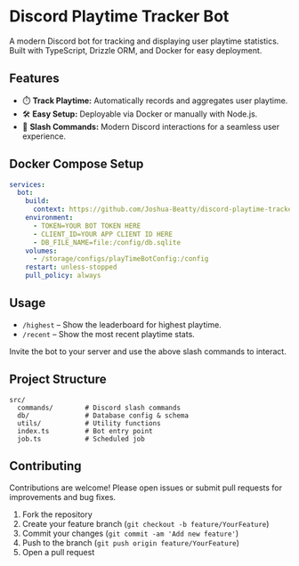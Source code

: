 # Discord Playtime Tracker Bot

A modern Discord bot for tracking and displaying user playtime statistics. Built with TypeScript, Drizzle ORM, and Docker for easy deployment.


## Features

- ⏱️ **Track Playtime:** Automatically records and aggregates user playtime.
- 🛠️ **Easy Setup:** Deployable via Docker or manually with Node.js.
- 🤖 **Slash Commands:** Modern Discord interactions for a seamless user experience.


## Docker Compose Setup
```yaml
services:
  bot:
    build:
      context: https://github.com/Joshua-Beatty/discord-playtime-tracker-bot.git
    environment:
      - TOKEN=YOUR BOT TOKEN HERE
      - CLIENT_ID=YOUR APP CLIENT ID HERE
      - DB_FILE_NAME=file:/config/db.sqlite
    volumes:
      - /storage/configs/playTimeBotConfig:/config
    restart: unless-stopped
    pull_policy: always
```

## Usage

- `/highest` – Show the leaderboard for highest playtime.
- `/recent` – Show the most recent playtime stats.

Invite the bot to your server and use the above slash commands to interact.


## Project Structure

```
src/
  commands/        # Discord slash commands
  db/              # Database config & schema
  utils/           # Utility functions
  index.ts         # Bot entry point
  job.ts           # Scheduled job
```


## Contributing

Contributions are welcome! Please open issues or submit pull requests for improvements and bug fixes.

1. Fork the repository
2. Create your feature branch (`git checkout -b feature/YourFeature`)
3. Commit your changes (`git commit -am 'Add new feature'`)
4. Push to the branch (`git push origin feature/YourFeature`)
5. Open a pull request

